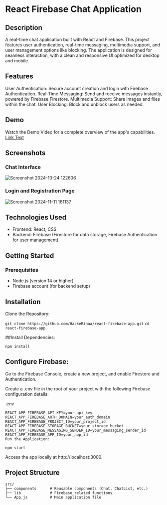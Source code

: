 # React Firebase Chat Application

## Description
A real-time chat application built with React and Firebase. This project features user authentication, real-time messaging, multimedia support, and user management options like blocking. The application is designed for seamless interaction, with a clean and responsive UI optimized for desktop and mobile.

## Features
User Authentication: Secure account creation and login with Firebase Authentication.
Real-Time Messaging: Send and receive messages instantly, powered by Firebase Firestore.
Multimedia Support: Share images and files within the chat.
User Blocking: Block and unblock users as needed.



## Demo
Watch the Demo Video for a complete overview of the app's capabilities.
[Link Text](https://www.canva.com/design/DAGWLe6XNP8/DamUlXpDcB4FrLGzRdhuPw/edit?utm_content=DAGWLe6XNP8&utm_campaign=designshare&utm_medium=link2&utm_source=sharebutton)


## Screenshots
### Chat Interface
![Screenshot 2024-10-24 122606](https://github.com/user-attachments/assets/91e0ea0a-9f4f-423e-87d5-ba0bf8f870fb)

### Login and Registration Page
![Screenshot 2024-11-11 161137](https://github.com/user-attachments/assets/d0ea0b44-c060-422a-bf9b-cb2ccbc45bac)


## Technologies Used
- Frontend: React, CSS
- Backend: Firebase (Firestore for data storage, Firebase Authentication for user management)


## Getting Started
### Prerequisites
- Node.js (version 14 or higher)
- Firebase account (for backend setup)

## Installation
Clone the Repository:

`git clone https://github.com/HackeRinaa/react-firebase-app.git`
`cd react-firebase-app`

##Install Dependencies:

`npm install`

## Configure Firebase:

Go to the Firebase Console, create a new project, and enable Firestore and Authentication.

Create a .env file in the root of your project with the following Firebase configuration details:

.env
```
REACT_APP_FIREBASE_API_KEY=your_api_key
REACT_APP_FIREBASE_AUTH_DOMAIN=your_auth_domain
REACT_APP_FIREBASE_PROJECT_ID=your_project_id
REACT_APP_FIREBASE_STORAGE_BUCKET=your_storage_bucket
REACT_APP_FIREBASE_MESSAGING_SENDER_ID=your_messaging_sender_id
REACT_APP_FIREBASE_APP_ID=your_app_id
Run the Application:
```

`npm start`

Access the app locally at http://localhost:3000.

## Project Structure
```
src/
├── components      # Reusable components (Chat, ChatList, etc.)
├── lib             # Firebase related functions
└── App.js          # Main application file
```

